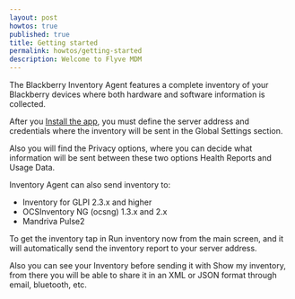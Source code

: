 ```yaml
---
layout: post
howtos: true
published: true
title: Getting started
permalink: howtos/getting-started
description: Welcome to Flyve MDM
---
```


The Blackberry Inventory Agent features a complete inventory of your Blackberry devices where both hardware and software information is collected.

After you [Install the app](http://flyve.org/blackberry-inventory-agent/), you must define the server address and credentials where the inventory will be sent in the Global Settings section.

Also you will find the Privacy options, where you can decide what information will be sent between these two options Health Reports and Usage Data.

Inventory Agent can also send inventory to:

* Inventory for GLPI 2.3.x and higher
* OCSInventory NG (ocsng) 1.3.x and 2.x
* Mandriva Pulse2

To get the inventory tap in Run inventory now from the main screen, and it will automatically send the inventory report to your server address.

Also you can see your Inventory before sending it with Show my inventory, from there you will be able to share it in an XML or JSON format through email, bluetooth, etc.